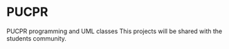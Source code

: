 # PUCPR
PUCPR programming and UML classes
This projects will be shared with the students community.
